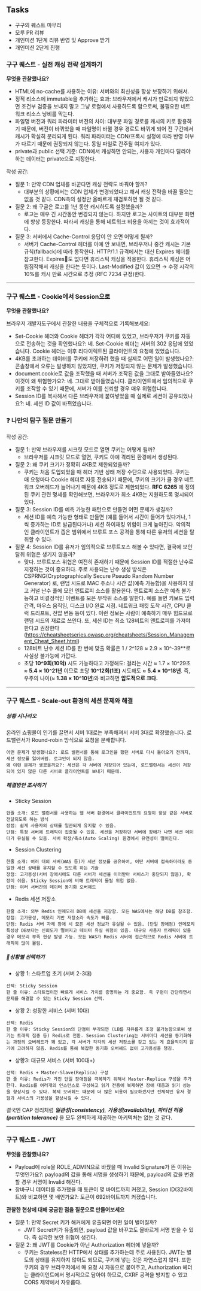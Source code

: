 ## Tasks
- 구구의 퀘스트 마무리
- 모루 PR 리뷰
- 개인미션 1단계 리뷰 반영 및 Approve 받기
- 개인미션 2단계 진행


### 구구 퀘스트 - 실전 캐싱 전략 설계하기
**무엇을 관찰했나요?**
- HTML에 no-cache를 사용하는 이유: 서버와의 최신성을 항상 보장하기 위해서.
- 정적 리소스에 immutable을 추가하는 효과: 브라우저에서 캐시가 만료되지 않았으면 조건부 검증을 보내지 말고 그냥 로컬에서 사용하도록 함으로써, 불필요한 네트워크 리소스 낭비를 막는다.
- 파일명 버전과 쿼리 파라미터 버전의 차이: 대부분 파일 경로를 캐시의 키로 활용하기 때문에, 버전이 바뀌었을 때 파일명이 바뀔 경우 경로도 바뀌게 되어 전 구간에서 캐시가 확실히 분리되게 된다. 쿼리 파라미터는 CDN/프록시 설정에 따라 반영 여부가 다르기 때문에 권장되지 않는다. 동일 파일로 간주될 여지가 있다.
- private과 public 선택 기준: CDN에서 캐싱하면 안되는, 사용자 개인마다 달라야 하는 데이터는 private으로 지정한다.

작성 공간:
- 질문 1: 만약 CDN 업체를 바꾼다면 캐싱 전략도 바꿔야 할까?
	- 대부분의 상황에서는 CDN 업체가 변경되었다고 해서 캐싱 전략을 바꿀 필요는 없을 것 같다. CDN측의 설정만 올바르게 재검토하면 될 것 같다.
- 질문 2: 왜 구글은 로고를 1년 동안 캐시하도록 설정했을까?
	- 로고는 매우 긴 시간동안 변경되지 않는다. 하지만 로고는 사이트의 대부분 화면에 항상 등장한다. 따라서 캐싱을 통해 네트워크 비용을 아끼는 것이 효과적이다.
- 질문 3: 서버에서 Cache-Control 응답이 안 오면 어떻게 될까?
	- 서버가 Cache-Control 헤더를 아예 안 보내면, 브라우저나 중간 캐시는 기본 규칙(fallback)에 따라 동작한다. HTTP/1.1 규격에서는 대신 Expires 헤더를 참고한다. Expires도 없다면 휴리스틱 캐싱을 적용한다. 휴리스틱 캐싱은 어림짐작해서 캐싱을 한다는 뜻이다. Last-Modified 값이 있으면 → 수정 시각의 10%를 캐시 만료 시간으로 추정 (RFC 7234 규정)한다.

---

### 구구 퀘스트 - Cookie에서 Session으로


**무엇을 관찰했나요?**

브라우저 개발자도구에서 관찰한 내용을 구체적으로 기록해보세요:

- Set-Cookie 헤더와 Cookie 헤더가 각각 어디에 있었고, 브라우저가 쿠키를 자동으로 전송하는 것을 확인했나요?: 네. Set-Cookie 헤더는 서버의 302 응답에 있었습니다. Cookie 헤더는 이후 리다이렉트된 클라이언트의 요청에 있었습니다.
- 4KB를 초과하는 데이터를 쿠키에 저장하려 했을 때 실제로 어떤 일이 발생했나요?: 콘솔창에서 오류는 발생하지 않았지만, 쿠키가 저장되지 않는 문제가 발생했습니다.
- document.cookie로 값을 조작했을 때 서버가 조작된 값을 그대로 받아들였나요? 이것이 왜 위험한가요?: 네. 그대로 받아들였습니다. 클라이언트에서 임의적으로 쿠키를 조작할 수 있기 때문에, 서버가 이를 신뢰할 경우 매우 위험합니다.
- Session ID를 복사해서 다른 브라우저에 붙여넣었을 때 실제로 세션이 공유되었나요?: 네. 세션 ID 값이 바뀌었습니다.

### ❓ 나만의 탐구 질문 만들기

작성 공간:

- 질문 1: 만약 브라우저를 시크릿 모드로 열면 쿠키는 어떻게 될까?
	- 브라우저를 시크릿 모드로 열면, 쿠키도 아예 격리된 환경에서 생성된다.
- 질문 2: 왜 쿠키 크기가 정확히 4KB로 제한되었을까?
	- 쿠키는 처음 도입되었을 때 헤더 기반 상태 저장 수단으로 사용되었다. 쿠키는 매 요청마다 Cookie 헤더로 자동 전송되기 때문에, 쿠키의 크기가 클 경우 네트워크 오버헤드가 늘어나기 때문에 4KB 정도로 제한되었다. **RFC 6265** 에 정의된 쿠키 관련 명세를 확인해보면, 브라우저가 최소 4KB는 지원하도록 명시되어 있다. 
- 질문 3: Session ID를 예측 가능한 패턴으로 만들면 어떤 문제가 생길까?
	-  세션 ID를 예측 가능한 형태로 만들면 (예를 들어서 시간이 들어가 있다거나, 1씩 증가하는 ID로 발급된다거나) 세션 하이재킹 위험이 크게 높아진다. 악의적인 클라이언트가 좁은 범위에서 브루트 포스 공격을 통해 다른 유저의 세션을 탈취할 수 있다.
- 질문 4: Session ID를 유저가 임의적으로 브루트포스 해볼 수 있다면, 결국에 보안 탈취 위협은 생기지 않을까?
	- 맞다. 브루트포스 위협은 여전히 존재하기 때문에 Session ID를 적절한 난수로 지정하는 것이 중요하다. 주로 사용되는 난수 생성 방식은 CSPRNG(Cryptographically Secure Pseudo Random Number Generator) 로, 랜덤 시드로 MAC 주소나 시간 값(예측 가능함)을 사용하지 않고 커널 난수 풀에 모인 엔트로피 소스를 활용한다. 엔트로피 소스란 예측 불가능하고 비결정적인 이벤트를 모은 무작위 소스를 말한다. 예를 들면 키보드 입력 간격, 마우스 움직임, 디스크 I/O 완료 시점. 네트워크 패킷 도착 시간, CPU 클럭 드리프트, 전압 변동 등이 있다. 이런 정보는 사람이 예측하기 매우 힘드므로 랜덤 시드의 재료로 쓰인다. 또, 세션 ID는 최소 128비트의 엔트로피를 가져야 한다고 권장한다(https://cheatsheetseries.owasp.org/cheatsheets/Session_Management_Cheat_Sheet.html)
	- 128비트 난수 세션 ID를 한 번에 맞출 확률은 1 / 2^128 ≈ 2.9 × 10^-39**로 사실상 불가능에 가깝다.
	- 초당 **10^9회(10억)** 시도 가능하다고 가정해도: 걸리는 시간 ≈ 1.7 × 10^29초 ≈ **5.4 × 10^21년** 이므로 초당 **10^12회(1조)** 시도해도 ≈ **5.4 × 10^18년**. 즉, 우주의 나이(≈ **1.38 × 10^10년**)와 비교하면 **압도적으로 크다.** 


---


### 구구 퀘스트 - Scale-out 환경의 세션 문제와 해결
##### 상황 시나리오
온라인 쇼핑몰이 인기를 끌면서 서버 1대로는 부족해져서 서버 3대로 확장했습니다. 로드밸런서가 Round-robin 방식으로 요청을 분배합니다.

```
어떤 문제가 발생했나요?: 로드 밸런서를 통해 로그인을 했던 서버로 다시 돌아오기 전까지, 세션 정보를 잃어버림. 로그인이 되지 않음. 
왜 이런 문제가 생겼을까요?: 세션은 각 서버에 저장되어 있는데, 로드밸런서는 세션이 저장되어 있지 않은 다른 서버로 클라이언트를 보내기 때문에.
```


##### 해결방안 조사하기
- Sticky Session
```
한줄 소개: 로드 밸런서를 사용하는 웹 서버 환경에서 클라이언트의 요청이 항상 같은 서버로 전달되도록 하는 방식
장점: 쉽게 사용자의 상태를 일관되게 유지할 수 있음.
단점: 특정 서버에 트래픽이 집중될 수 있음. 세션을 저장하던 서버에 장애가 나면 세션 데이터가 유실될 수 있음. 서버 확장/축소(Auto Scaling) 환경에서 유연성이 떨어진다.
```

- Session Clustering
```
한줄 소개: 여러 대의 서버(WAS 등)가 세션 정보를 공유하여, 어떤 서버에 접속하더라도 동일한 세션 상태를 유지할 수 있도록 하는 기술
장점: 고가용성(서버 장애시에도 다른 서버가 세션을 이어받아 서비스가 중단되지 않음), 확장이 쉬움. Sticky Session에 비해 트래픽이 몰릴 위험 없음.
단점: 여러 서버간의 데이터 동기화 오버헤드
```

- Redis 세션 저장소
```
한줄 소개: 외부 Redis 인메모리 DB에 세션을 저장함. 모든 WAS에서는 해당 DB를 참조함.
장점: 고가용성, 메모리 기반 저장소라 속도가 빠름.
단점: Redis 서버 자체 장애 시 모든 세션 정보가 유실될 수 있음. (단일 장애점) 인메모리 특성상 DB보다는 신뢰도가 떨어지고 데이터 유실 위험이 있음. 대규모 사용자 트래픽이 있을 경우 메모리 부족 현상 발생 가능. 모든 WAS가 Redis 서버에 접근하므로 Redis 서버에 트래픽이 많이 몰림.
```


##### 상황별 선택하기
- 상황 1: 스타트업 초기 (서버 2-3대)
```
선택: Sticky Session
한 줄 이유: 스타트업이면 빠르게 서비스 가치를 증명하는 게 중요함. 즉 구현이 간단하면서 문제를 해결할 수 있는 Sticky Session 선택.
```

- 상황 2: 성장한 서비스 (서버 10대)
```
선택: Redis 
한 줄 이유: Sticky Session의 단점이 부각되면 (LB를 자유롭게 조정 불가능함으로써 생기는 트래픽 집중 등) Redis로 전환. Session Clustering는 서버마다 세션을 동기화하는 과정의 오버헤드가 꽤 있고, 각 서버가 각각의 세션 저장소를 갖고 있는 게 효율적이지 않기에 고려하지 않음. Redis를 통해 복잡한 동기화 오버헤드 없이 고가용성을 챙김.
```

- 상황3: 대규모 서비스 (서버 100대+)
```
선택: Redis + Master-Slave(Replica) 구성
한 줄 이유: Redis가 가진 단일 장애점을 극복하기 위해서 Master-Replica 구성을 추가한다. Redis를 여러개의 인스턴스로 구성하고 읽기 전용에 복제하면 장애 대응과 읽기 성능을 향상시킬 수 있다. 복제 오버헤드 때문에 더 많은 비용이 필요하겠지만 전체적인 유저 경험과 서비스의 가용성을 향상시킬 수 있다.
```

결국엔 CAP 정리처럼 _**일관성(consistency)**, **가용성(availability)**, **파티션 허용(partition tolerance)**_ 을 모두 완벽하게 제공하는 아키텍처는 없는 것 같다.



---


### 구구 퀘스트 - JWT
**무엇을 관찰했나요?**
- Payload에 role을 ROLE_ADMIN으로 바꿨을 때 Invalid Signature가 뜬 이유는 무엇인가요?: payload의 값을 통해 서명을 생성하기 때문에, payload의 값을 변경할 경우 서명이 Invalid 해진다.
- 장바구니 데이터를 추가했을 때 토큰이 몇 바이트까지 커졌고, Session ID(32바이트)와 비교하면 몇 배인가요?: 토큰이 692바이트까지 커졌습니다.


**관찰한 현상에 대해 궁금한 점을 질문으로 만들어보세요**
- 질문 1: 만약 Secret 키가 해커에게 유출되면 어떤 일이 벌어질까?
	- JWT Secret키가 유출되면, payload 값을 바꾸고도 올바르게 서명 받을 수 있다. 즉 심각한 보안 위협이 생긴다.
- 질문 2: 왜 JWT를 Cookie가 아닌 Authorization 헤더에 넣을까?
	- 쿠키는 Stateless한 HTTP에서 상태를 추가하는데 주로 사용된다. JWT는 별도의 상태를 유지하지 않아도 되므로, 쿠키에 넣는 것은 자연스럽지 않다. 또한 쿠키의 경우 브라우저에서 매 요청 시 자동으로 붙여주고, Authorization 헤더는 클라이언트에서 명시적으로 담아야 하므로, CXRF 공격을 방지할 수 있고 CORS 제약에서 자유롭다.